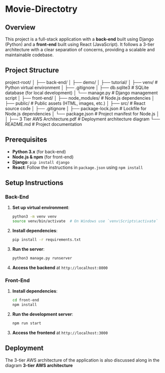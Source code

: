 # Movie-Directotry

## Overview

This project is a full-stack application with a **back-end** built using Django (Python) and a **front-end** built using React (JavaScript). It follows a 3-tier architecture with a clear separation of concerns, providing a scalable and maintainable codebase.

## Project Structure
project-root/
│
├── back-end/
│   ├── demo/
│   ├── tutorial/
│   ├── venv/              # Python virtual environment
│   ├── .gitignore
│   ├── db.sqlite3         # SQLite database (for local development)
│   └── manage.py          # Django management script
│
├── front-end/
│   ├── node_modules/      # Node.js dependencies
│   ├── public/            # Public assets (HTML, images, etc.)
│   ├── src/               # React source code
│   ├── .gitignore
│   ├── package-lock.json  # Lockfile for Node.js dependencies
│   └── package.json       # Project manifest for Node.js
│
│
├── 3 Tier AWS Architecture.pdf # Deployment architecture diagram
└── README.md                    # Project documentation



## Prerequisites

- **Python 3.x** (for back-end)
- **Node.js & npm** (for front-end)
- **Django**: `pip install django` 
- **React**: Follow the instructions in `package.json` using `npm install`

## Setup Instructions

### Back-End

1. **Set up virtual environment**:
    ```bash
    python3 -m venv venv
    source venv/bin/activate  # On Windows use `venv\Scripts\activate`
    ```

2. **Install dependencies**:
    ```bash
    pip install -r requirements.txt
    ```

3. **Run the server**:
    ```bash
    python3 manage.py runserver
    ```

4. **Access the backend** at `http://localhost:8000`

### Front-End

1. **Install dependencies**:
    ```bash
    cd front-end
    npm install
    ```

2. **Run the development server**:
    ```bash
    npm run start
    ```

3. **Access the frontend** at `http://localhost:3000`

## Deployment

The 3-tier AWS architecture of the application 
is also discussed along in the diagram   **3-tier AWS architecture**
